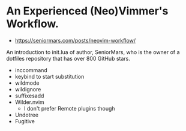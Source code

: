 # An Experienced (Neo)Vimmer's Workflow.

- https://seniormars.com/posts/neovim-workflow/

An introduction to init.lua of author, SeniorMars, who is the owner of a dotfiles repository that has over 800 GitHub stars.

- inccommand
- keybind to start substitution
- wildmode
- wildignore
- suffixesadd
- Wilder.nvim
	- I don't prefer Remote plugins though
- Undotree
- Fugitive
